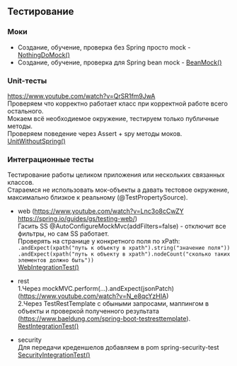 ## Тестирование

### Моки
* Создание, обучение, проверка без Spring просто mock - [NothingDoMock()](src/test/java/com/example/learntest/service/PersonServiceTest_NothingDoMock.java)
* Создание, обучение, проверка для Spring bean mock  - [BeanMock()](src/test/java/com/example/learntest/service/PersonServiceTest_SpringMock.java)

### Unit-тесты
https://www.youtube.com/watch?v=QrSR1fm9JwA  
Проверяем что корректно работает класс при корректной работе всего остального.  
Мокаем всё необходиемое окружение, тестируем только публичные методы.  
Проверяем поведение через Assert + spy методы моков.  
[UnitWithoutSpring()](src/test/java/com/example/learntest/service/PersonServiceTest_Unit.java)
 
### Интеграционные тесты
Тестирование работы целиком приложения или нескольких связанных классов.  
Стараемся не использовать мок-объекты а давать тестовое окружение, максимально близкое к реальному (@TestPropertySource).  
* web  (https://www.youtube.com/watch?v=Lnc3o8cCwZY https://spring.io/guides/gs/testing-web/)  
Гасить SS @AutoConfigureMockMvc(addFilters=false) - отключит все фильтры, но сам SS работает.  
Проверять на странице у конкретного поля по xPath:  
```.andExpect(xpath("путь к объекту в xpath").string("значение поля")) ```    
```.andExpect(xpath("путь к объекту в xpath").nodeCount("сколько таких элементов должно быть")) ```  
[WebIntegrationTest()](src/test/java/com/example/learntest/WebIntegrationTest.java)


* rest  
1.Через mockMVC.perform(...).andExpect(jsonPatch) (https://www.youtube.com/watch?v=N_e8qcYzHIA)    
2.Через TestRestTemplate с обыными запросами, маппингом в объекты и проверкой полученного результата (https://www.baeldung.com/spring-boot-testresttemplate).  
[RestIntegrationTest()](src/test/java/com/example/learntest/RestIntegrationTest.java)  


* security  
Для передачи креденшелов добавляем в pom spring-security-test  
[SecurityIntegrationTest()](src/test/java/com/example/learntest/SecurityIntegrationTest.java)




